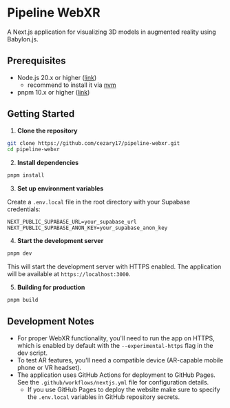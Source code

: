 # Pipeline WebXR

A Next.js application for visualizing 3D models in augmented reality using Babylon.js.

## Prerequisites

- Node.js 20.x or higher ([link](https://nodejs.org/en/download))
    - recommend to install it via [nvm](https://github.com/nvm-sh/nvm)
- pnpm 10.x or higher ([link](https://pnpm.io/installation))

## Getting Started

1. **Clone the repository**

```bash
git clone https://github.com/cezary17/pipeline-webxr.git
cd pipeline-webxr
```

2. **Install dependencies**

```bash
pnpm install
```

3. **Set up environment variables**

Create a `.env.local` file in the root directory with your Supabase credentials:

```
NEXT_PUBLIC_SUPABASE_URL=your_supabase_url
NEXT_PUBLIC_SUPABASE_ANON_KEY=your_supabase_anon_key
```

4. **Start the development server**

```bash
pnpm dev
```

This will start the development server with HTTPS enabled. The application will be available at `https://localhost:3000`.

5. **Building for production**

```bash
pnpm build
```

## Development Notes

- For proper WebXR functionality, you'll need to run the app on HTTPS, which is enabled by default with the `--experimental-https` flag in the dev script.
- To test AR features, you'll need a compatible device (AR-capable mobile phone or VR headset).
- The application uses GitHub Actions for deployment to GitHub Pages. See the `.github/workflows/nextjs.yml` file for configuration details.
    - If you use GitHub Pages to deploy the website make sure to specify the `.env.local` variables in GitHub repository secrets.
